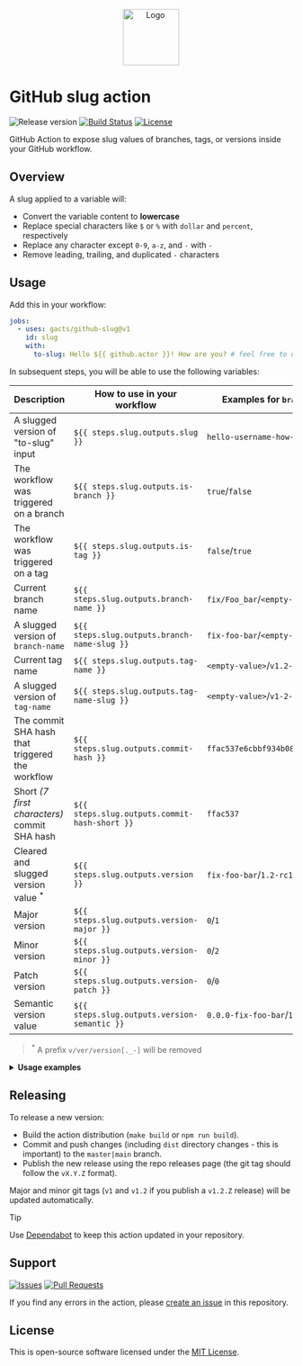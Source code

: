 <p align="center">
  <img src="https://avatars0.githubusercontent.com/u/44036562?s=200&v=4" alt="Logo" width="100" />
</p>

# GitHub slug action

![Release version][badge_release_version]
[![Build Status][badge_build]][link_build]
[![License][badge_license]][link_license]

GitHub Action to expose slug values of branches, tags, or versions inside your GitHub workflow.

## Overview

A slug applied to a variable will:

- Convert the variable content to **lowercase**
- Replace special characters like `$` or `%` with `dollar` and `percent`, respectively
- Replace any character except `0-9`, `a-z`, and `-` with `-`
- Remove leading, trailing, and duplicated `-` characters

## Usage

Add this in your workflow:

```yaml
jobs:
  - uses: gacts/github-slug@v1
    id: slug
    with:
      to-slug: Hello ${{ github.actor }}! How are you? # feel free to use any variable or string here
```

In subsequent steps, you will be able to use the following variables:

| Description                                     | How to use in your workflow                   | Examples for `branch`/`tag` workflows      |
|-------------------------------------------------|-----------------------------------------------|--------------------------------------------|
| A slugged version of "to-slug" input            | `${{ steps.slug.outputs.slug }}`              | `hello-username-how-are-you`               |
| The workflow was triggered on a branch          | `${{ steps.slug.outputs.is-branch }}`         | `true`/`false`                             |
| The workflow was triggered on a tag             | `${{ steps.slug.outputs.is-tag }}`            | `false`/`true`                             |
| Current branch name                             | `${{ steps.slug.outputs.branch-name }}`       | `fix/Foo_bar`/`<empty-value>`              |
| A slugged version of `branch-name`              | `${{ steps.slug.outputs.branch-name-slug }}`  | `fix-foo-bar`/`<empty-value>`              |
| Current tag name                                | `${{ steps.slug.outputs.tag-name }}`          | `<empty-value>`/`v1.2-rc1_Lorem`           |
| A slugged version of `tag-name`                 | `${{ steps.slug.outputs.tag-name-slug }}`     | `<empty-value>`/`v1-2-rc1-lorem`           |
| The commit SHA hash that triggered the workflow | `${{ steps.slug.outputs.commit-hash }}`       | `ffac537e6cbbf934b08745a378932722df287a53` |
| Short _(7 first characters)_ commit SHA hash    | `${{ steps.slug.outputs.commit-hash-short }}` | `ffac537`                                  |
| Cleared and slugged version value <sup>*</sup>  | `${{ steps.slug.outputs.version }}`           | `fix-foo-bar`/`1.2-rc1-lorem`              |
| Major version                                   | `${{ steps.slug.outputs.version-major }}`     | `0`/`1`                                    |
| Minor version                                   | `${{ steps.slug.outputs.version-minor }}`     | `0`/`2`                                    |
| Patch version                                   | `${{ steps.slug.outputs.version-patch }}`     | `0`/`0`                                    |
| Semantic version value                          | `${{ steps.slug.outputs.version-semantic }}`  | `0.0.0-fix-foo-bar`/`1.2.0-rc1-lorem`      |

> <sup>*</sup> A prefix `v/ver/version[._-]` will be removed

<details>
  <summary><strong>Usage examples</strong></summary>

### On a branch:

<p align="center">
  <img src="https://hsto.org/webt/ah/qe/_e/ahqe_e03-tvp-whxpn0g6_q_vo8.png" alt="on the branch" />
</p>

```yaml
name: tests

on:
  push:
    branches: [master, main]
    paths-ignore: ['**.md']
    tags-ignore: ['**']
  pull_request:
    paths-ignore: ['**.md']

jobs:
  build:
    name: Build for ${{ matrix.os }} (${{ matrix.arch }})
    runs-on: ubuntu-latest
    strategy:
      fail-fast: false
      matrix:
        os: [linux, darwin]
        arch: [amd64]
    steps:
      - name: Set up Go
        uses: actions/setup-go@v5
        with: {go-version: 1.22}

      - name: Check out code
        uses: actions/checkout@v4

      - uses: gacts/github-slug@v1
        id: slug

      - name: Build application
        env:
          GOOS: ${{ matrix.os }}
          GOARCH: ${{ matrix.arch }}
          CGO_ENABLED: 0
          LDFLAGS: -s -w -X internal/pkg/version.version=${{ steps.slug.outputs.branch-name-slug }}@${{ steps.slug.outputs.commit-hash-short }}
        run: go build -trimpath -ldflags "$LDFLAGS" -o ./app ./cmd/app/
```

### On a tag:

<p align="center">
  <img src="https://hsto.org/webt/y7/pl/ov/y7plovzqsmgjafdbwncrlysiaqm.png" alt="on the tag" />
</p>

```yaml
name: release

on:
  release: # Docs: <https://help.github.com/en/articles/events-that-trigger-workflows#release-event-release>
    types: [published]

jobs:
  docker-image:
    name: Build the docker image
    runs-on: ubuntu-latest
    steps:
      - name: Check out code
        uses: actions/checkout@v4

      - uses: gacts/github-slug@v1
        id: slug

      - name: Login to GitHub Container Registry
        uses: docker/login-action@v3 # Action page: <https://github.com/docker/login-action>
        with:
          registry: ghcr.io
          username: ${{ github.actor }}
          password: ${{ secrets.GHCR_PASSWORD }} # PAT token, generate new: <https://github.com/settings/tokens/new>

      - uses: docker/build-push-action@v6 # Action page: <https://github.com/docker/build-push-action>
        with:
          context: .
          file: Dockerfile
          push: true
          tags: |
            ghcr.io/${{ github.actor }}/${{ github.event.repository.name }}:${{ steps.slug.outputs.version }}
            ghcr.io/${{ github.actor }}/${{ github.event.repository.name }}:latest
```

</details>

## Releasing

To release a new version:

- Build the action distribution (`make build` or `npm run build`).
- Commit and push changes (including `dist` directory changes - this is important) to the `master|main` branch.
- Publish the new release using the repo releases page (the git tag should follow the `vX.Y.Z` format).

Major and minor git tags (`v1` and `v1.2` if you publish a `v1.2.Z` release) will be updated automatically.

> [!TIP]
> Use [Dependabot](https://bit.ly/45zwLL1) to keep this action updated in your repository.

## Support

[![Issues][badge_issues]][link_issues]
[![Pull Requests][badge_pulls]][link_pulls]

If you find any errors in the action, please [create an issue][link_create_issue] in this repository.

## License

This is open-source software licensed under the [MIT License][link_license].

[badge_build]:https://img.shields.io/github/actions/workflow/status/gacts/github-slug/test.yml?branch=master&maxAge=30
[badge_release_version]:https://img.shields.io/github/release/gacts/github-slug.svg?maxAge=30
[badge_license]:https://img.shields.io/github/license/gacts/github-slug.svg?longCache=true
[badge_release_date]:https://img.shields.io/github/release-date/gacts/github-slug.svg?maxAge=180
[badge_commits_since_release]:https://img.shields.io/github/commits-since/gacts/github-slug/latest.svg?maxAge=45
[badge_issues]:https://img.shields.io/github/issues/gacts/github-slug.svg?maxAge=45
[badge_pulls]:https://img.shields.io/github/issues-pr/gacts/github-slug.svg?maxAge=45

[link_build]:https://github.com/gacts/github-slug/actions
[link_license]:https://github.com/gacts/github-slug/blob/master/LICENSE
[link_issues]:https://github.com/gacts/github-slug/issues
[link_create_issue]:https://github.com/gacts/github-slug/issues/new
[link_pulls]:https://github.com/gacts/github-slug/pulls
